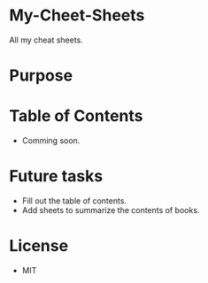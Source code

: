 # My-Cheet-Sheets
All my cheat sheets.

# Purpose

# Table of Contents
+ Comming soon.

# Future tasks
+ Fill out the table of contents.
+ Add sheets to summarize the contents of books.

# License
+ MIT